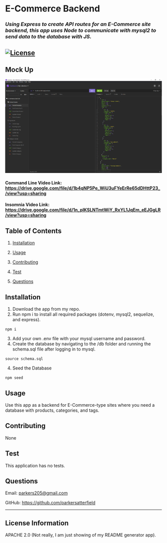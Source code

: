 # **E-Commerce Backend**

### _Using Express to create API routes for an E-Commerce site backend, this app uses Node to communicate with mysql2 to send data to the database with JS._

## [![License](https://img.shields.io/badge/License-Apache%202.0-blue.svg)](https://opensource.org/licenses/Apache-2.0)

## Mock Up

![Insomnia](./assets/product-findall.png)

#### Command Line Video Link: https://drive.google.com/file/d/1b4qNP5Pe_WiU3uFYeErRe65dDHttP23_/view?usp=sharing

#### Insomnia Video Link: https://drive.google.com/file/d/1n_plKSLNTmtWiY_RxYL1JqEm_eEJGgLR/view?usp=sharing

## Table of Contents

1. [Installation](#installation)

2. [Usage](#usage)

3. [Contributing](#contributing)

4. [Test](#test)

5. [Questions](#questions)

## Installation

1. Download the app from my repo.
2. Run npm i to install all required packages (dotenv, mysql2, sequelize, and express).

```
npm i
```

3. Add your own .env file with your mysql username and password.
4. Create the database by navigating to the /db folder and running the schema.sql file after logging in to mysql.

```
source schema.sql
```

4. Seed the Database

```
npm seed
```

## Usage

Use this app as a backend for E-Commerce-type sites where you need a database with products, categories, and tags.

## Contributing

None

## Test

This application has no tests.

## Questions

Email: parkers205@gmail.com

GitHub: https://github.com/parkersatterfield

---

## License Information

APACHE 2.0 (Not really, I am just showing of my README generator app).
